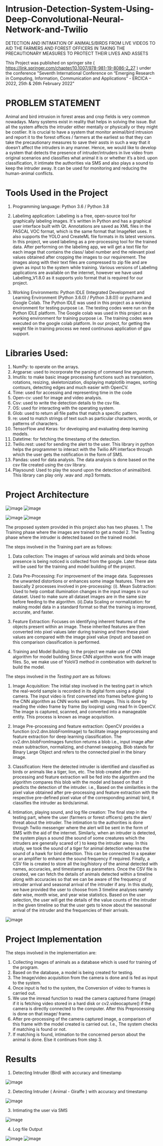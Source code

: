 # Intrusion-Detection-System-Using-Deep-Convolutional-Neural-Network-and-Twilio
DETECTION AND INTIMATION OF ANIMALS/BIRDS FROM LIVE VIDEOS TO AID THE FARMERS AND FOREST OFFICERS IN TAKING THE PRECAUTIONARY MEASURES TO PROTECT THEIR LIVES AND ASSETS

This Project was published on springer site ( https://link.springer.com/chapter/10.1007/978-981-19-8086-2_27 ) under the conference "Seventh International Conference on “Emerging Research in Computing, Information, Communication and Applications” - ERCICA – 2022, 25th & 26th February 2022"

# PROBLEM STATEMENT
Animal and bird intrusion in forest areas and crop fields is very common nowadays. Many systems exist in reality that helps in solving the issue. But all the system affects the intruder either mentally or physically or they might be costlier. 
It is crucial to have a system that monitor animal/bird intrusion and report it to the forest offices / farmers at the earliest so that they can take the precautionary measures to save their assts in such a way that it doesn’t affect the intruders in any manner. 
Hence, we would like to develop a system that detects the presence of intruder/intruders in live video from original scenarios and classifies what animal it is or whether it’s a bird. upon classification, it intimate the authorities via SMS and also plays a sound to keep the intruder away. It can be used for monitoring and reducing the human-animal conflicts.

# Tools Used in the Project
1. Programming language: Python 3.6 / Python 3.8

2. Labelimg application: Labelimg is a free, open-source tool for graphically labeling images. It's written in Python and has a graphical user interface built with Qt. Annotations are saved as XML files in the PASCAL VOC format, which is the same format that ImageNet uses. It also supports the YOLO and CreateML file formats in its latest versions. In this project, we used labelimg as a pre-processing tool for the trained data. After performing on the labelimg app, we will get a text file for each image that contains the class/ label number and the relevant pixel values obtained after cropping the images to our requirement. The images along with their text files are compressed to zip file and are given as input to the system while training. Various versions of LabelImg applications are available on the internet, however we have used LabelImg_V1.8.0 as it supports yolo format that is required for our project.

3. Working Environments: Python IDLE (Integrated Development and Learning Environment (Python 3.6.0) / Python 3.8.0)) or pycharm and Google Colab. The Python IDLE was used in this project as a working environment for testing purpose i.e. The testing codes were run on the Python IDLE platform. The Google colab was used in this project as a working environment for training purpose i.e. The training codes were executed on the google colab platform. In our project, for getting the weight file in training process we need continuous application of gpu support. 

# Libraries Used:
1. NumPy: to operate on the arrays.
2. Argparse: used to incorporate the parsing of command line arguments. 
3. Imutils: to make basic image processing functions such as translation, rotations, resizing, skeletonization, displaying matplotlib images, sorting contours, detecting edges and much easier with OpenCV.
4. Time: used for accessing and representing time in the code
5. Open-cv: used for image and video analysis. 
6. Csv: used to write the detection details to the csv file.
7. OS: used for interacting with the operating system.
8. Glob: used to return all file paths that match a specific pattern.
9. re: used to match strings of text such as particular characters, words, or patterns of characters.
10. TensorFlow and Keras: for developing and evaluating deep learning models.
11. Datetime: for fetching the timestamp of the detection.
12. Twilio.rest: used for sending the alert to the user. This library in python helps the programmer to interact with the Twilio API interface through which the user gets the notification in the form of SMS.
13. Pandas: used for data analysis. The data analysis is done based on the csv file created using the csv library.
14. Playsound: Used to play the sound upon the detection of animal/bird. This library can play only .wav and .mp3 formats.

# Project Architecture

![image](https://github.com/AkhilJx/Intrusion-Detection-System-Using-Deep-Convolutional-Neural-Network-and-Twilio/assets/78065413/dd373666-bc82-4241-b32e-976e7af60386)
![image](https://github.com/AkhilJx/Intrusion-Detection-System-Using-Deep-Convolutional-Neural-Network-and-Twilio/assets/78065413/a9ae4959-6db2-4bed-8d0d-56219a90e9b2)

![image](https://github.com/AkhilJx/Intrusion-Detection-System-Using-Deep-Convolutional-Neural-Network-and-Twilio/assets/78065413/5baab8ee-f4bb-4108-a31c-c126feca6350)
![image](https://github.com/AkhilJx/Intrusion-Detection-System-Using-Deep-Convolutional-Neural-Network-and-Twilio/assets/78065413/b72b87c4-a8c2-4c5c-a94d-ec9db3de3514)


The proposed system provided in this project also has two phases. 
         1. The Training phase where the images are trained to get a model 
         2. The Testing phase where the intruder is detected based on the trained model. 

The steps involved in the Training part are as follows:

1. Data collection:
The images of various wild animals and birds whose presence is being noticed is collected from the google. Later these data will be used for the training and model building of the project. 

2. Data Pre-Processing: For improvement of the image data. Suppresses the unwanted distortions or enhances some image features.
There are basically 2 processes involved in pre-processing: 
(i). Mean Subtraction: Used to help combat illumination changes in the input images in our dataset. Used to make sure all dataset images are in the same size before feeding to the algorithm.
(ii).Data Scaling or normalization: for making model data in a standard format so that the training is improved, accurate, and faster.

3. Feature Extraction: 
Focuses on identifying inherent features of the objects present within an image. These inherited features are then converted into pixel values later during training and then these pixel values are compared with the image pixel value (input) and based on this comparison classification is performed.

4. Training and Model Building: 
In the project we make use of CNN algorithm for model building Since CNN algorithm work fine with image files. So, we make use of YoloV3 method in combination with darknet to build the model.   



The steps involved in the *Testing part* are as follows:

1. Image Acquisition: 
The initial step involved in the testing part in which the real-world sample is recorded in its digital form using a digital camera. The input video is first converted into frames before giving to the CNN algorithm as CNN works well with images. This is done by reading the video frame by frame (by looping) using read fn in OpenCV. The image is captured, scanned, and converted into a manageable entity. This process is known as image acquisition.

2. Image Pre-processing and feature extraction: 
OpenCV provides a function (cv2.dnn.blobFromImage) to facilitate image preprocessing and feature extraction for deep learning classification. The cv2.dnn.blobFromImages function returns a blob i.e., input image after mean subtraction, normalizing, and channel swapping. Blob stands for Binary Large Object and refers to the connected pixel in the binary image.

3. Classification: 
Here the detected intruder is identified and classified as birds or animals like a tiger, lion, etc. The blob created after pre-processing and feature extraction will be fed into the algorithm and the algorithm compares this blob with the model and based on that it predicts the detection of the intruder. i.e., Based on the similarities in the pixel value obtained after pre-processing and feature extraction with the respective pre-defined pixel value of the corresponding animal/ bird, it classifies the intruder as birds/animal.

4. Intimation, playing sound, and log file creation: 
The final step in the testing part, where the user (farmers or forest officers) gets the alert/ threat about the intruder. 
The intimation to the authorities is done through Twilio messenger where the alert will be sent in the form of SMS with the aid of the internet. 
Similarly, when an intruder is detected, the system plays a sound (the sound of some creatures which the intruders are generally scared of ) to keep the intruder away. 
In this study, we took the sound of a tiger for animal detection whereas the sound of a hawk for bird detection. 
This can be connected to a speaker or an amplifier to enhance the sound frequency if required. 
Finally, a CSV file is created to store all the log/history of the animal detected with names, accuracies, and timestamps as parameters. 
Once the CSV file is created, we can fetch the details of animals detected within a timeline along with accuracies so that we can be aware of the frequency of intruder arrival and seasonal arrival of the intruder if any. 
In this study, we have provided the user to choose from 3 timeline analyses namely date wise, month wise, and year wise statistics. 
Based on the user selection, the user will get the details of the value counts of the intruder in the given timeline so that the user gets to know about the seasonal arrival of the intruder and the frequencies of their arrivals. 

![image](https://github.com/AkhilJx/Intrusion-Detection-System-Using-Deep-Convolutional-Neural-Network-and-Twilio/assets/78065413/1cec59c4-4316-477d-9927-7e5ee272c563)

# Project Implementation

The steps involved in the implementation are:
1. Collecting images of animals as a database which is used for training of the program.
2. Based on the database, a model is being created for testing.
3. The Image/video acquisition from the camera is done and is fed as input to the system.                                    
4. Once input is fed to the system, the Conversion of video to frames is carried out. 
5. We use the imread function to read the camera captured frame (image) if it is fetching video stored in a hard disk or cv2.videocapture() if the camera is directly connected to the computer. After this Preprocessing is done on that image/ frame. 
6. After pre-processing of the camera captured image, a comparison of this frame with the model created is carried out. I.e., The system checks if matching is found or not.
7. If matching is found, intimation to the concerned person about the animal is done. Else it continues from step 3.


# Results

1. Detecting Intruder (Bird) with accuracy and timestamp

![image](https://github.com/AkhilJx/Intrusion-Detection-System-Using-Deep-Convolutional-Neural-Network-and-Twilio/assets/78065413/94c967ee-7eb2-483d-9a7f-c4be7a28f1b4)

2. Detecting Intruder ( Animal - Giraffe ) with accuracy and timestamp

![image](https://github.com/AkhilJx/Intrusion-Detection-System-Using-Deep-Convolutional-Neural-Network-and-Twilio/assets/78065413/1cfcf1ad-504c-464e-988f-a19ac90c75a8)

3. Intimating the user via SMS

![image](https://github.com/AkhilJx/Intrusion-Detection-System-Using-Deep-Convolutional-Neural-Network-and-Twilio/assets/78065413/24d4a664-9f4d-4016-800f-fe0c433abf20)

4. Log file Output

![image](https://github.com/AkhilJx/Intrusion-Detection-System-Using-Deep-Convolutional-Neural-Network-and-Twilio/assets/78065413/207b775a-a228-4e9b-a876-a8b6060ccf80)
![image](https://github.com/AkhilJx/Intrusion-Detection-System-Using-Deep-Convolutional-Neural-Network-and-Twilio/assets/78065413/f4710d03-63e9-446f-9bfb-2c109625010b)

